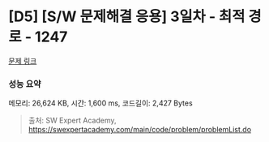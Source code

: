 # [D5] [S/W 문제해결 응용] 3일차 - 최적 경로 - 1247 

[문제 링크](https://swexpertacademy.com/main/code/problem/problemDetail.do?contestProbId=AV15OZ4qAPICFAYD) 

### 성능 요약

메모리: 26,624 KB, 시간: 1,600 ms, 코드길이: 2,427 Bytes



> 출처: SW Expert Academy, https://swexpertacademy.com/main/code/problem/problemList.do